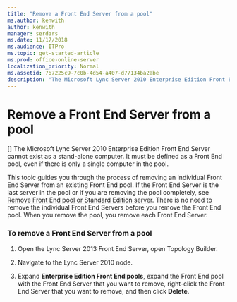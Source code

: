 ```yaml
---
title: "Remove a Front End Server from a pool"
ms.author: kenwith
author: kenwith
manager: serdars
ms.date: 11/17/2018
ms.audience: ITPro
ms.topic: get-started-article
ms.prod: office-online-server
localization_priority: Normal
ms.assetid: 767225c9-7c0b-4d54-a407-d77134ba2abe
description: "The Microsoft Lync Server 2010 Enterprise Edition Front End Server cannot exist as a stand-alone computer. It must be defined as a Front End pool, even if there is only a single computer in the pool."
---
```


# Remove a Front End Server from a pool
[]
The Microsoft Lync Server 2010 Enterprise Edition Front End Server cannot exist as a stand-alone computer. It must be defined as a Front End pool, even if there is only a single computer in the pool.
  
This topic guides you through the process of removing an individual Front End Server from an existing Front End pool. If the Front End Server is the last server in the pool or if you are removing the pool completely, see [Remove Front End pool or Standard Edition server](remove-front-end-pool-or-standard-edition-server.md). There is no need to remove the individual Front End Servers before you remove the Front End pool. When you remove the pool, you remove each Front End Server.
  
### To remove a Front End Server from a pool

1. Open the Lync Server 2013 Front End Server, open Topology Builder.
    
2. Navigate to the Lync Server 2010 node.
    
3. Expand **Enterprise Edition Front End pools**, expand the Front End pool with the Front End Server that you want to remove, right-click the Front End Server that you want to remove, and then click **Delete**.
    

